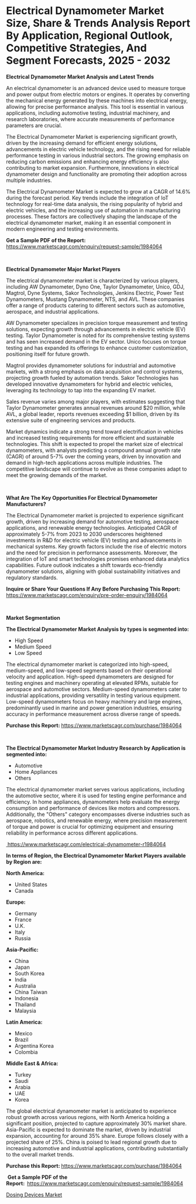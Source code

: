 <p><h1>Electrical Dynamometer Market Size, Share & Trends Analysis Report By Application, Regional Outlook, Competitive Strategies, And Segment Forecasts, 2025 - 2032</h1></p><p><strong>Electrical Dynamometer Market Analysis and Latest Trends</strong></p>
<p><p>An electrical dynamometer is an advanced device used to measure torque and power output from electric motors or engines. It operates by converting the mechanical energy generated by these machines into electrical energy, allowing for precise performance analysis. This tool is essential in various applications, including automotive testing, industrial machinery, and research laboratories, where accurate measurements of performance parameters are crucial.</p><p>The Electrical Dynamometer Market is experiencing significant growth, driven by the increasing demand for efficient energy solutions, advancements in electric vehicle technology, and the rising need for reliable performance testing in various industrial sectors. The growing emphasis on reducing carbon emissions and enhancing energy efficiency is also contributing to market expansion. Furthermore, innovations in electrical dynamometer design and functionality are promoting their adoption across multiple industries.</p><p>The Electrical Dynamometer Market is expected to grow at a CAGR of 14.6% during the forecast period. Key trends include the integration of IoT technology for real-time data analysis, the rising popularity of hybrid and electric vehicles, and the increasing use of automation in manufacturing processes. These factors are collectively shaping the landscape of the electrical dynamometer market, making it an essential component in modern engineering and testing environments.</p></p>
<p><strong>Get a Sample PDF of the Report:&nbsp;</strong> <a href="https://www.marketscagr.com/enquiry/request-sample/1984064?utm_campaign=2487&utm_medium=2&utm_source=Github&utm_content=ia&utm_term=17022025&utm_id=electrical-dynamometer">https://www.marketscagr.com/enquiry/request-sample/1984064</a></p>
<p>&nbsp;</p>
<p><strong>Electrical Dynamometer Major Market Players</strong></p>
<p><p>The electrical dynamometer market is characterized by various players, including AW Dynamometer, Dyno One, Taylor Dynamometer, Unico, GDJ, Magtrol, Dyne Systems, Sakor Technologies, Jenkins Electric, Power Test Dynamometers, Mustang Dynamometer, NTS, and AVL. These companies offer a range of products catering to different sectors such as automotive, aerospace, and industrial applications.</p><p>AW Dynamometer specializes in precision torque measurement and testing solutions, expecting growth through advancements in electric vehicle (EV) testing. Taylor Dynamometer is noted for its comprehensive testing systems and has seen increased demand in the EV sector. Unico focuses on torque testing and has expanded its offerings to enhance customer customization, positioning itself for future growth.</p><p>Magtrol provides dynamometer solutions for industrial and automotive markets, with a strong emphasis on data acquisition and control systems, projecting growth fueled by automation trends. Sakor Technologies has developed innovative dynamometers for hybrid and electric vehicles, leveraging its technology to tap into the expanding EV market.</p><p>Sales revenue varies among major players, with estimates suggesting that Taylor Dynamometer generates annual revenues around $20 million, while AVL, a global leader, reports revenues exceeding $1 billion, driven by its extensive suite of engineering services and products. </p><p>Market dynamics indicate a strong trend toward electrification in vehicles and increased testing requirements for more efficient and sustainable technologies. This shift is expected to propel the market size of electrical dynamometers, with analysts predicting a compound annual growth rate (CAGR) of around 5-7% over the coming years, driven by innovation and demand in high-tech applications across multiple industries. The competitive landscape will continue to evolve as these companies adapt to meet the growing demands of the market.</p></p>
<p>&nbsp;</p>
<p><strong>What Are The Key Opportunities For Electrical Dynamometer Manufacturers?</strong></p>
<p><p>The Electrical Dynamometer market is projected to experience significant growth, driven by increasing demand for automotive testing, aerospace applications, and renewable energy technologies. Anticipated CAGR of approximately 5-7% from 2023 to 2030 underscores heightened investments in R&D for electric vehicle (EV) testing and advancements in mechanical systems. Key growth factors include the rise of electric motors and the need for precision in performance assessments. Moreover, the integration of IoT and smart technologies promises enhanced data analytics capabilities. Future outlook indicates a shift towards eco-friendly dynamometer solutions, aligning with global sustainability initiatives and regulatory standards.</p></p>
<p><strong>Inquire or Share Your Questions If Any Before Purchasing This Report:</strong> <a href="https://www.marketscagr.com/enquiry/pre-order-enquiry/1984064?utm_campaign=2487&utm_medium=2&utm_source=Github&utm_content=ia&utm_term=17022025&utm_id=electrical-dynamometer">https://www.marketscagr.com/enquiry/pre-order-enquiry/1984064</a></p>
<p>&nbsp;</p>
<p><strong>Market Segmentation</strong></p>
<p><strong>The Electrical Dynamometer Market Analysis by types is segmented into:</strong></p>
<p><ul><li>High Speed</li><li>Medium Speed</li><li>Low Speed</li></ul></p>
<p><p>The electrical dynamometer market is categorized into high-speed, medium-speed, and low-speed segments based on their operational velocity and application. High-speed dynamometers are designed for testing engines and machinery operating at elevated RPMs, suitable for aerospace and automotive sectors. Medium-speed dynamometers cater to industrial applications, providing versatility in testing various equipment. Low-speed dynamometers focus on heavy machinery and large engines, predominantly used in marine and power generation industries, ensuring accuracy in performance measurement across diverse range of speeds.</p></p>
<p><strong>Purchase this Report:&nbsp;</strong><a href="https://www.marketscagr.com/purchase/1984064?utm_campaign=2487&utm_medium=2&utm_source=Github&utm_content=ia&utm_term=17022025&utm_id=electrical-dynamometer">https://www.marketscagr.com/purchase/1984064</a></p>
<p>&nbsp;</p>
<p><strong>The Electrical Dynamometer Market Industry Research by Application is segmented into:</strong></p>
<p><ul><li>Automotive</li><li>Home Appliances</li><li>Others</li></ul></p>
<p><p>The electrical dynamometer market serves various applications, including the automotive sector, where it is used for testing engine performance and efficiency. In home appliances, dynamometers help evaluate the energy consumption and performance of devices like motors and compressors. Additionally, the "Others" category encompasses diverse industries such as aerospace, robotics, and renewable energy, where precision measurement of torque and power is crucial for optimizing equipment and ensuring reliability in performance across different applications.</p></p>
<p><a href="https://www.marketscagr.com/electrical-dynamometer-r1984064?utm_campaign=2487&utm_medium=2&utm_source=Github&utm_content=ia&utm_term=17022025&utm_id=electrical-dynamometer">&nbsp;https://www.marketscagr.com/electrical-dynamometer-r1984064</a></p>
<p><strong>In terms of Region, the Electrical Dynamometer Market Players available by Region are:</strong></p>
<p>
    <p> <strong> North America: </strong>
        <ul>
            <li>United States</li>
            <li>Canada</li>
        </ul>
        </p> 
    <p> <strong> Europe: </strong>
        <ul>
            <li>Germany</li>
            <li>France</li>
            <li>U.K.</li>
            <li>Italy</li>
            <li>Russia</li>
        </ul>
        </p> 
    <p> <strong> Asia-Pacific: </strong>
        <ul>
            <li>China</li>
            <li>Japan</li>
            <li>South Korea</li>
            <li>India</li>
            <li>Australia</li>
            <li>China Taiwan</li>
            <li>Indonesia</li>
            <li>Thailand</li>
            <li>Malaysia</li>
        </ul>
        </p> 
    <p> <strong> Latin America: </strong>
        <ul>
            <li>Mexico</li>
            <li>Brazil</li>
            <li>Argentina Korea</li>
            <li>Colombia</li>
        </ul>
        </p> 
    <p> <strong> Middle East & Africa: </strong>
        <ul>
            <li>Turkey</li>
            <li>Saudi</li>
            <li>Arabia</li>
            <li>UAE</li>
            <li>Korea</li>
        </ul>
    </p>
    </p>
<p><p>The global electrical dynamometer market is anticipated to experience robust growth across various regions, with North America holding a significant position, projected to capture approximately 30% market share. Asia-Pacific is expected to dominate the market, driven by industrial expansion, accounting for around 35% share. Europe follows closely with a projected share of 25%. China is poised to lead regional growth due to increasing automotive and industrial applications, contributing substantially to the overall market trends.</p></p>
<p><strong>Purchase this Report: </strong><a href="https://www.marketscagr.com/purchase/1984064?utm_campaign=2487&utm_medium=2&utm_source=Github&utm_content=ia&utm_term=17022025&utm_id=electrical-dynamometer">https://www.marketscagr.com/purchase/1984064</a></p>
<p>&nbsp;<strong>Get a Sample PDF of the Report:&nbsp;&nbsp;</strong><a href="https://www.marketscagr.com/enquiry/request-sample/1984064?utm_campaign=2487&utm_medium=2&utm_source=Github&utm_content=ia&utm_term=17022025&utm_id=electrical-dynamometer">https://www.marketscagr.com/enquiry/request-sample/1984064</a></p>
<p><strong></strong></p>
<p><p><a href="https://github.com/ccreola81/Market-Research-Report-List-1/blob/main/dosing-devices-market.md?utm_campaign=2487&utm_medium=2&utm_source=Github&utm_content=ia&utm_term=17022025&utm_id=electrical-dynamometer">Dosing Devices Market</a></p></p>
